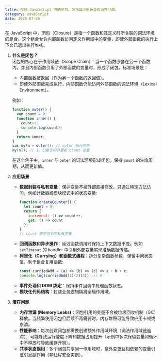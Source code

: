```yaml
---
title: 解释 JavaScript 中的闭包，包括其应用场景和潜在问题。
category: JavaScript
date: 2025-07-06
---
```

在 JavaScript 中，闭包（Closure）是指一个函数和其定义时所关联的词法环境的组合。这个组合允许内部函数访问定义作用域中的变量，即使外部函数的执行上下文已退出执行堆栈。

1.  **什么是闭包？**  
    闭包的核心在于作用域链（Scope Chain）：当一个函数嵌套在另一个函数内，并且内部函数引用了外部函数的变量时，形成了闭包。标准场景是：
    -   内部函数被返回（作为另一个函数的返回值）。
    -   即使外部函数完成执行，内部函数仍能访问外部函数的词法环境（Lexical Environment）。

    例如：
    ```javascript
    function outer() {
      var count = 0;
      function inner() {
        count++;
        console.log(count);
      }
      return inner;
    }
    var myFn = outer(); // outer 执行完毕
    myFn(); // 1，仍能访问并更新 count 变量
    ```
    在这个例子中，`inner` 与 `outer` 的词法环境形成闭包，保持 `count` 的生命周期，从而更新值。

2.  **应用场景**  
    -   **数据封装与私有变量**：保护变量不被外部直接修改，只通过特定方法访问。例如计数器或模块模式中的状态变量:
        ```javascript
        function createCounter() {
          let count = 0;
          return {
            increment: () => count++,
            get: () => count
          };
        }
        // count 是不可见的私有变量
        ```
    -   **回调函数和异步操作**：延迟函数调用时保持上下文数据不变。例如 `setTimeout` 的 handler 中引用外部变量实现准确数据传递。
    -   **柯里化（Currying）和函数式编程**：拆分复杂函数参数，保留中间状态值，利于组合复用函数:
        ```javascript
        const curriedAdd = (a) => (b) => (c) => a + b + c;
        console.log(curriedAdd(1)(2)(3)); // 6
        ```
    -   **事件处理和 DOM 绑定**：保持事件回调中处理函数状态。
    -   **模块化代码结构**：封装业务逻辑隔离全局作用域。

3.  **潜在问题**  
    -   **内存泄漏 (Memory Leaks)**：闭包引用的变量不会被垃圾回收机制（GC）释放。当频繁使用闭包但后续不再需要时，内存堆积可能导致应用卡顿或崩溃。
    -   **性能影响**：每次创建闭包都需要创建额外作用域环境（词法作用域链追踪），可能导致运行速度下降和数据占用提升（示例中多次保留变量如循环中不释放时导致缓存开销）。
    -   **共享状态误用**：多个闭包共享同一作用域时，意外变更互相依赖的变量引证引发副作用（非线程安全实例）。
